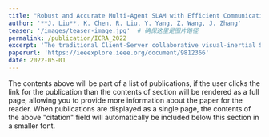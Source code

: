 ```yaml
---
title: "Robust and Accurate Multi-Agent SLAM with Efficient Communication for Smart Mobiles"
author: '**J. Liu**, K. Chen, R. Liu, Y. Yang, Z. Wang, J. Zhang'
teaser: '/images/teaser-image.jpg'  # 确保这里是图片路径
permalink: /publication/ICRA_2022
excerpt: 'The traditional Client-Server collaborative visual-inertial SLAM requires the sharing of high-frequency IMU data, which makes it susceptible to the network. The proposed Client-Server collaborative loop detection mechanism makes IMU data unnecessary for the server.'
paperurl: 'https://ieeexplore.ieee.org/document/9812366'
date: 2022-05-01
---
```


The contents above will be part of a list of publications, if the user clicks the link for the publication than the contents of section will be rendered as a full page, allowing you to provide more information about the paper for the reader. When publications are displayed as a single page, the contents of the above "citation" field will automatically be included below this section in a smaller font.
